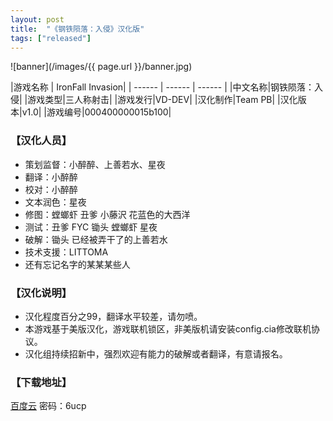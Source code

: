 ```yaml
---
layout: post
title:  "《钢铁陨落：入侵》汉化版"
tags: ["released"]
---
```


![banner](/images/{{ page.url }}/banner.jpg)

|游戏名称 | IronFall Invasion|
| ------ | ------ | ------ |
|中文名称|钢铁陨落：入侵|
|游戏类型|三人称射击|
|游戏发行|VD-DEV|
|汉化制作|Team PB|
|汉化版本|v1.0|
|游戏编号|000400000015b100|

### 【汉化人员】
* 策划监督：小醉醉、上善若水、星夜
* 翻译：小醉醉
* 校对：小醉醉
* 文本润色：星夜
* 修图：螳螂虾 丑爹 小藤沢 花蓝色的大西洋
* 测试：丑爹 FYC 锄头 螳螂虾 星夜
* 破解：锄头 已经被弄干了的上善若水
* 技术支援：LITTOMA
* 还有忘记名字的某某某些人

### 【汉化说明】
* 汉化程度百分之99，翻译水平较差，请勿喷。
* 本游戏基于美版汉化，游戏联机锁区，非美版机请安装config.cia修改联机协议。
* 汉化组持续招新中，强烈欢迎有能力的破解或者翻译，有意请报名。

### 【下载地址】
[百度云](https://pan.baidu.com/s/1hrqaGQS) 密码：6ucp